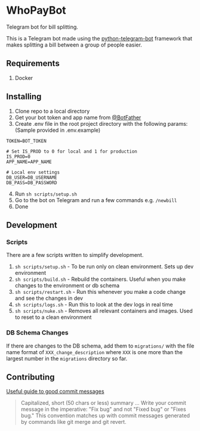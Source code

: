 # WhoPayBot

Telegram bot for bill splitting.

This is a Telegram bot made using the [python-telegram-bot](https://github.com/python-telegram-bot/python-telegram-bot/) framework that makes splitting a bill between a group of people easier.

## Requirements
1. Docker

## Installing

1. Clone repo to a local directory
2. Get your bot token and app name from [@BotFather](https://telegram.me/botfather)
3. Create .env file in the root project directory with the following params: (Sample provided in .env.example)
```
TOKEN=BOT_TOKEN

# Set IS_PROD to 0 for local and 1 for production
IS_PROD=0
APP_NAME=APP_NAME

# Local env settings
DB_USER=DB_USERNAME
DB_PASS=DB_PASSWORD
```
4. Run `sh scripts/setup.sh`
5. Go to the bot on Telegram and run a few commands e.g. `/newbill`
6. Done

## Development

### Scripts
There are a few scripts written to simplify development.
1. `sh scripts/setup.sh` - To be run only on clean environment. Sets up dev environment
2. `sh scripts/build.sh` - Rebuild the containers. Useful when you make changes to the environment or db schema
3. `sh scripts/restart.sh` - Run this whenever you make a code change and see the changes in dev
4. `sh scripts/logs.sh` - Run this to look at the dev logs in real time
5. `sh scripts/nuke.sh` - Removes all relevant containers and images. Used to reset to a clean environment

### DB Schema Changes
If there are changes to the DB schema, add them to `migrations/` with the file name format of `XXX_change_description` where `XXX` is one more than the largest number in the `migrations` directory so far.

## Contributing
[Useful guide to good commit messages](https://tbaggery.com/2008/04/19/a-note-about-git-commit-messages.html)
> Capitalized, short (50 chars or less) summary
> ...
> Write your commit message in the imperative: "Fix bug" and not "Fixed bug"
or "Fixes bug."  This convention matches up with commit messages generated
by commands like git merge and git revert.
